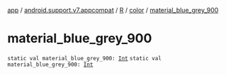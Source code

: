[app](../../../index.md) / [android.support.v7.appcompat](../../index.md) / [R](../index.md) / [color](index.md) / [material_blue_grey_900](.)

# material_blue_grey_900

`static val material_blue_grey_900: `[`Int`](https://kotlinlang.org/api/latest/jvm/stdlib/kotlin/-int/index.html)
`static val material_blue_grey_900: `[`Int`](https://kotlinlang.org/api/latest/jvm/stdlib/kotlin/-int/index.html)